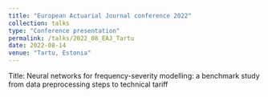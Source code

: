 ```yaml
---
title: "European Actuarial Journal conference 2022"
collection: talks
type: "Conference presentation"
permalink: /talks/2022_08_EAJ_Tartu
date: 2022-08-14
venue: "Tartu, Estonia"
---
```


Title: Neural networks for frequency-severity modelling: a benchmark study from data preprocessing steps to technical tariff